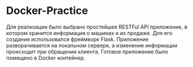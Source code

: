 # Docker-Practice
Для реализации было выбрано простейшее RESTFul API приложение, в котором хранится
информация о машинах и их продаже.
Для его создания использовался фреймворк Flask. Приложение разворачивается на локальном
сервере, а изменение информации происходит при обращении клиента.
Готовое приложение было помещено в Docker контейнер.
